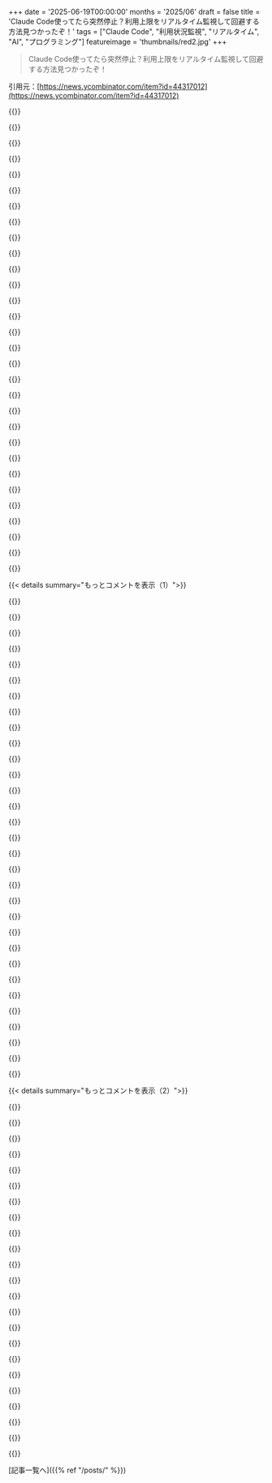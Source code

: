 +++
date = '2025-06-19T00:00:00'
months = '2025/06'
draft = false
title = 'Claude Code使ってたら突然停止？利用上限をリアルタイム監視して回避する方法見つかったぞ！'
tags = ["Claude Code", "利用状況監視", "リアルタイム", "AI", "プログラミング"]
featureimage = 'thumbnails/red2.jpg'
+++

> Claude Code使ってたら突然停止？利用上限をリアルタイム監視して回避する方法見つかったぞ！

引用元：[https://news.ycombinator.com/item?id=44317012](https://news.ycombinator.com/item?id=44317012)




{{<matomeQuote body="俺さ、Claude Code使ってて途中で利用上限にぶつかるのがめっちゃ嫌だったんだ。どれくらい使ってるかすぐに見る方法なかったから、ちっちゃいローカルトラッカーを自分で作ってみたよ。プロンプトと補完の利用量をリアルタイムで教えてくれるし、セッション終わる前に上限に達するか予測もしてくれるんだ。完全にローカルで動くから、認証とかサーバーとかいらないよ。ProとかMax×5、Max×20みたいなプリセットもある。もしプランが違ったらJSONをちょっと書き換えればいいよ。GitHubはこちら: https://github.com/Maciek-roboblog/Claude-Code-Usage-Monitor<br>これのおかげで「あれ？なんで止まった？」って瞬間が何度か回避できたけど、まだ荒削りなんだ。フィードバックとかバグ報告、プルリクとか大歓迎だよ！" userName="Maciej-roboblog" createdAt="2025/06/19 09:46:43" color="#45d325">}}




{{<matomeQuote body="このアイデア、すごく良いと思う！Claudeって利用状況が分かりにくいのが frustrating なんだよね。Claude codeのキラー機能って、デスクトップアプリより context と limits を管理するのに役立つツール（compact と残り %）あたりだと思うけど、まだ十分じゃない。<br>アドバイスできるとすれば、プロジェクトの ReadMe で絵文字使いすぎなのが（少なくとも俺にとっては） unprofessional に見えるってことかな。AIがちゃんと babysit されてないんじゃないかって心配になるんだ。まあ、これはあくまで俺の意見だけどね。" userName="loufe" createdAt="2025/06/19 13:47:48" color="">}}




{{<matomeQuote body="俺がソフトウェアの世界に入った頃なんて、コードベースに絵文字使ってるの見つかったら精神病院に送られるレベルだったよ。時代は変わったね。今は context を視覚的に整理するのに役立つから、普通に絵文字使うよ。Code は今やたくさんの絵文字があって、俺を happy にしてくれるね。" userName="oc1" createdAt="2025/06/19 13:52:40" color="">}}




{{<matomeQuote body="このコードは pure vibe-coding スタイルで書いたよ — ほとんど遊びでね。<br>IT業界で10年くらい経験積んでる俺でも、完全に同意するよ。こんな1000行の main file なんて、secure facility に閉じ込めるべきだね。<br>でもさ — stupid だけど works するなら、ain’t stupid なんだよ。" userName="Maciej-roboblog" createdAt="2025/06/19 14:09:54" color="">}}




{{<matomeQuote body="ReadMe が typical AI verbal diarrhoea で、たくさんの言葉を使ってて何も言ってないのが hurts ね。もっと concise にするように頼むべきだよ。<br>別のコメントだけど、最初に plan を聞いて config file に覚えておくようにした方が良くない？変更する方法の注釈付きでさ。cmd line variables に頼るより。<br>あと、local computer から timezone を pick up できるべきじゃない？なんで Poland の fixed timezone に”default”するの？" userName="mattmanser" createdAt="2025/06/20 07:54:23" color="#ff5733">}}




{{<matomeQuote body="若い会社や小さい startup の current aesthetic って感じがすごくするね。たぶん Notion の影響が強いんじゃないかな。俺の今の会社では、list や page や calendar invite を作るのに emoji を選ばない人なんていないよ。" userName="partdavid" createdAt="2025/06/19 17:33:12" color="">}}




{{<matomeQuote body="2022年までは cool だったよ。それから LLM が everywhere にこれらの emoji を injection し始めて、code/doc smell の chief marker になったね。" userName="adastra22" createdAt="2025/06/19 18:20:32" color="">}}




{{<matomeQuote body="AI coding のために entirely designed された software に関するコメントで、こういうこと言うのは ironical だね。" userName="wredcoll" createdAt="2025/06/19 17:25:23" color="">}}




{{<matomeQuote body="無料アプリ使っといてプロじゃないとかウケるｗ Microsoft製じゃないし、無料でGitHubで公開してるアプリなのに、何の理由もなく人のプロジェクト叩くとか図々しいっての。" userName="cchance" createdAt="2025/06/19 23:21:35" color="">}}




{{<matomeQuote body="人間がちゃんとコード読んで確認するAIコーディングと、コード見ないで動くまでプロンプトガチャるだけのVibe Codingはマジで別物だよね。" userName="lukan" createdAt="2025/06/19 18:11:22" color="">}}




{{<matomeQuote body="マジで同意。Andrejの定義は分かりやすかったし、俺も経験上、AIの使い方は完全に別世界だって思うよ。" userName="loufe" createdAt="2025/06/19 19:28:46" color="">}}




{{<matomeQuote body="実際のコード見てみ？ たった400行のPythonファイルで、ただ https://github.com/ryoppippi/ccusage をラップしてるだけだよ。だから、まあ、可能だろうね。" userName="youcefb" createdAt="2025/06/19 19:40:48" color="#ff5733">}}




{{<matomeQuote body="うん、俺も気づいた。こんなのが高評価されてるのヤバいね。コード全然読んでない、Vibe Codingって感じ。ハードコードとかsleep(3)とかアンチパターンだらけ。<br>GitHubリポジトリもっと信用してたけど、気をつけなきゃ。面白いのは、今はREADMEの絵文字が多いほどヤバいってのが指標かもｗ" userName="radicality" createdAt="2025/06/20 00:09:16" color="#38d3d3">}}




{{<matomeQuote body="このコードはマジでVibe Codingスタイル、ほぼ趣味だね。IT歴10年だけど、こんな1000行のメインファイルは安全な施設に鍵かけるべきってマジ同意。<br>まあ、たとえアホらしくても、動くならアホじゃないってね。" userName="Maciej-roboblog" createdAt="2025/06/20 08:12:22" color="">}}




{{<matomeQuote body="俺がAIでPRとかREADME書かせる時のコツは、プロンプトに「簡潔に、飾りっ気なく、絵文字なし」って足すこと。これで絵文字だらけのだらだらしたやつがマシになるよ。まあ、人によるけどね（YMMV）。" userName="danielbln" createdAt="2025/06/19 18:34:44" color="#45d325">}}




{{<matomeQuote body="参考までに、俺の過去の最大セッション上限は337,492トークンくらい。Max20プランで99% Opus使ってるよ。<br>5月27日からClaude Code使い始めて合計1,374,439,311トークン使ってて、3397.34ドル相当だって。" userName="joshmlewis" createdAt="2025/06/19 17:43:19" color="#ff33a1">}}




{{<matomeQuote body="俺もMax20プランで2100ドル相当くらいだよ。APIでめっちゃ儲けてんの？ それとも赤字なの？<br>毎日使ってるけど、別に使いすぎてる気もしないんだよね。" userName="WXLCKNO" createdAt="2025/06/19 20:52:44" color="#45d325">}}




{{<matomeQuote body="俺もこれずっと気になってたんだよね。ポッドキャストで平均利用は1日6ドルくらいって言ってたけど、マジかよ？<br>もしそうなら、Proとか上位プランの契約者がたくさんいて、それで帳尻合わせてんのかもね。" userName="joshmlewis" createdAt="2025/06/19 21:02:01" color="#ff33a1">}}




{{<matomeQuote body="Latent Spaceだよ。“Claude CodeはSonnetをコーディングで使うのに一番ダイレクトな方法なんだよね。他のプロダクトみたいに隠されたプロンプトや最適化を通さないから、すぐにそう感じるはず。だって、ユーザー1人あたりの平均支出がClaude Codeだと1日6ドルなのに、Cursorとかだと月20ドルだし。Anthropicの中には、1日で1,000ドル以上使ったエンジニアもいるらしいよ！”<br>リンク：[https://www.latent.space/p/claude-code](https://www.latent.space/p/claude-code)" userName="brianjking" createdAt="2025/06/20 14:05:58" color="#45d325">}}




{{<matomeQuote body="うん、Latent Spaceのポッドキャストだったと思うよ。" userName="joshmlewis" createdAt="2025/06/20 03:46:01" color="">}}




{{<matomeQuote body="APIはめっちゃ儲かるじゃん笑 Deepseekの人たちが、大手は儲かってないっていうのはデタラメだって言ってたのには理由があるんだよ。研究は高いけど、推論はそうでもない。Sam Altmanがチャットクライアントの応答あたりの価格について言及したことからもわかるよ。" userName="cchance" createdAt="2025/06/19 23:23:04" color="">}}




{{<matomeQuote body="まさにそうだよね。昨日ちょうど料金計算してたんだけど、彼らがやってること意味わかんないよ。完全にデタラメ。" userName="arnavpraneet" createdAt="2025/06/20 07:23:30" color="">}}




{{<matomeQuote body="1. Opusでレートリミットに当たらないの？2. Sonnetと比べて遅いと思わない？" userName="sagarpatil" createdAt="2025/06/20 06:40:26" color="">}}




{{<matomeQuote body="知る限りでは、実際にレートリミットに当たったことは一度もないよ。「Opus利用制限に近づいています」って警告は2、3回出たことあるけど、ヒットはしてない。" userName="joshmlewis" createdAt="2025/06/22 20:58:26" color="">}}




{{<matomeQuote body="これはすごいね。僕は同時に複数のClaude Codeセッションを動かせるUIツール(https://github.com/stravu/crystal)を作ったんだけど、複数の機能に同時に取り組んでたら、アカウントの最大制限に達しちゃったんだ。だいたいリセットに近いタイミングだけど、いつ休憩すべきか知れるのは良いね。" userName="jbentley1" createdAt="2025/06/19 12:20:31" color="#785bff">}}




{{<matomeQuote body="これは素晴らしい。僕はClaude Codeをかなり使うんだけど、gitがあまり得意じゃないから、worktrees + multiple sessionsで自分のツールを書くのはちょっと怖かったんだ。正直言うと、これも少し使うのが怖いかな。理想的には各worktreeをコンテナで動かせたらって思うんだけど、それだとここまでスムーズに動かすのはかなり難しそう。" userName="furyofantares" createdAt="2025/06/19 18:44:01" color="#45d325">}}




{{<matomeQuote body="GitHubで僕に書いてくれるか、またはイシューを作成してください https://github.com/Maciek-roboblog/Claude-Code-Usage-Monitor... そして、あなたのツールを僕の利用モニターと統合するのを試しましょう。" userName="Maciej-roboblog" createdAt="2025/06/19 12:41:35" color="#ff5733">}}




{{<matomeQuote body="超クール！Proの制限って本当に7kトークン？7kワード以下ってこと？もっと使えてる気がするけどな。普通のチャットならすぐ上限いきそうだけど、なったことないんだ。これってClaude Codeだけの制限？Claude Codeはまだガッツリ使ってないんだよね。" userName="jjice" createdAt="2025/06/19 15:14:36" color="">}}




{{<matomeQuote body="Proは月20ドルのプランで、最近Claude Code使えるようになったんだよな...でも、数回のクエリでレート制限になったって聞いたから...俺的にはそんなもんだと思う。チャットはClaude Codeとは別の制限があるらしいね。" userName="rgbrenner" createdAt="2025/06/19 16:53:38" color="#ff5c5c">}}




{{<matomeQuote body="それ絶対違うだろ。俺はPro入ってるんだよ。経験ある開発者にはまだクソだって意見を確信したくてね。まあ、効果ありすぎで計画は失敗したけど。俺の経験だと、1プロンプトで3-6kトークン、だいたい3時間使ってると制限かかる。制限は300kに近いと思うよ、10kよりはね。チャットも制限は別じゃない。Claude Codeで制限かかったらウェブサイトも使えない。1プロンプト7kの制限かな？分からないけど。" userName="ffsm8" createdAt="2025/06/19 17:34:02" color="#785bff">}}




{{< details summary="もっとコメントを表示（1）">}}

{{<matomeQuote body="大量のコードを解析させるとすぐ制限になるね。もっとピンポイントに、簡潔だけど正確な情報と指示をあげると、長く使えるよ。" userName="cmrdporcupine" createdAt="2025/06/19 22:18:31" color="#785bff">}}




{{<matomeQuote body="俺も同じやり方。リクエストされた機能に関係あるファイルだけを指定することもあるよ。" userName="vitro" createdAt="2025/06/20 06:55:08" color="#ff5c5c">}}




{{<matomeQuote body="今、Claude Codeが処理中だよ。ステップ6/10で「Transforming… （212秒 ・ 26.1kトークン）」って表示。2時間弱前にリセットして、多分この1時間くらいはこのペースで動いてるな。" userName="blitzar" createdAt="2025/06/19 22:44:07" color="#38d3d3">}}




{{<matomeQuote body="7kなんてマジで何もないな。トライアルでも7kトークンだとファイル1、2個分だろ？もし本当にそうなら、誰がそれに金払って、augmentとか他のサービスの月250プロンプトとかを選ばないわけ？って思う。" userName="cchance" createdAt="2025/06/19 23:25:05" color="">}}




{{<matomeQuote body="augmentって知らなかったよ。でも、Claude CodeのUXって（この記事が解決しようとしてる問題は別として）大体すごく良いんだよね。だから、たぶんClaude Codeの方がUI/UX良いんじゃないかな？" userName="throwaway314155" createdAt="2025/06/20 00:42:39" color="">}}




{{<matomeQuote body="Roo Code（3.7 SonnetでCodeじゃないやつ）で試してみたけど、エージェント機能でブラウザツール使うと最初のプロンプトとか課題で多分すぐ上限にぶつかると思うよ。" userName="PeterStuer" createdAt="2025/06/20 05:53:06" color="#ff33a1">}}




{{<matomeQuote body="トークン使用量が100%にならないと時間ウィンドウが過ぎてもリセットされないのに気づいたんだけど。これって、例えば90%使ってウィンドウを越えても、そのあと残りの10%をすぐ使い切っちゃうと長い間待たなきゃいけないから問題っぽいよね。" userName="_august" createdAt="2025/06/19 22:10:21" color="#ff5733">}}




{{<matomeQuote body="うーん、これってhttps://github.com/ryoppippi/ccusageをシェルから呼び出してる以外に何か便利なことしてる？正直ちょっとガッカリだし、多分AIツールで一発で作った感ある。それに、このShow HNで実際は他のツールが全部やってるってことに言及すらしてないし。" userName="radicality" createdAt="2025/06/19 23:51:28" color="">}}




{{<matomeQuote body="すごい、これ作ってくれてありがとう！uv（https://github.com/astral-sh/uv）でもインストールできる？<br>編集：uvのインストールは `curl -LsSf https://astral.sh/uv/install.sh | sh`<br>CLIツールのNode.jsをインストールは `npm install -g ccusage`<br>クローンとセットアップは `git clone https://github.com/Maciek-roboblog/Claude-Code-Usage-Monitor.git`<br>`cd Claude-Code-Usage-Monitor`<br>Pythonの依存関係をuvでインストールは `uv add pytz`<br>`chmod +x ccusage_monitor.py`<br>実行は `uv run python ccusage_monitor.py --plan max20 --timezone America/New_York`<br>これでいけるかな。" userName="_august" createdAt="2025/06/19 20:22:44" color="#ff5733">}}




{{<matomeQuote body="もしリポジトリがproject.tomlみたいな感じでパッケージとして構成されてたら、pipx（https://pipx.pypa.io/latest/）でもっと速いワンライナーでインストールできたと思うんだ。<br>`＞ pipx install git+https://github.com/Maciek-roboblog/Claude-Code-Usage-Monitor`<br>`＞ ccusage_monitor`<br>uvにも似たコマンドがあると思うけど、uvxだっけ？ただ、uvxがpipxと同じ機能や目的を持ってるかはよく知らないな。" userName="whyho" createdAt="2025/06/20 08:14:56" color="#ff5733">}}




{{<matomeQuote body="感謝してるよ、でもFWIW（ちなみに）、pipでインストールできるものは基本的に何でもuvでも簡単（むしろもっと簡単）にインストールできるよ。" userName="throwaway314155" createdAt="2025/06/20 01:49:28" color="">}}




{{<matomeQuote body="上限にどれくらい近いか、感覚で分かるんだよね。結構正確だよ。会話がいつ最大長に達しそうかも分かるから、最後の力を振り絞って要約を生成して、新しい会話を始めて続きをやるようにしてる。皮肉なことに、こういうAIツールが私の生物時計の一部になってるんだよね。Claude以外だと、毎週水曜日はChatGPTの週次リセットがあるから、まるで新しい日曜日みたいだよ。" userName="tianqi" createdAt="2025/06/20 14:10:28" color="#ff33a1">}}




{{<matomeQuote body="やあ！僕ccusageの作者だよ！みんなが僕たちのOSSを使ってくれてるのを見るのが嬉しいな！<br>Happy vibe coding！" userName="ryoppippi" createdAt="2025/06/20 22:20:24" color="#38d3d3">}}




{{<matomeQuote body="面白いことに、ccusageのShow HN（https://news.ycombinator.com/item?id=44129432）にはコメントが一つもなかったのに、この記事のスレッドはすごい盛り上がりだね！" userName="ryoppippi" createdAt="2025/06/20 22:24:28" color="">}}




{{<matomeQuote body="今日、新しいAuto Mode（DuckDBを使う）をコミットする予定だよ。これはハードコードされたソリューションじゃなくて、機械学習を使って君の実際のトークンリミットを理解するんだ。" userName="Maciej-roboblog" createdAt="2025/06/19 10:08:49" color="#ff5c5c">}}




{{<matomeQuote body="ターミナルAgent Coders用のラッパー作ってるんだ。<br>直接読み取る方法も考えてみたら？<br>ShowHNに出す予定だけど、ベータ版に興味あるならメールしてね！" userName="robbomacrae" createdAt="2025/06/19 16:54:07" color="#ff5733">}}




{{<matomeQuote body="あー、記事の~/.claude/projects/*/*.jsonlの読み込み方について詳しく読んだよ。<br>そっか、ラッパー方式はたぶんオーバーキルだね。<br>それよりClaudeが直接使えるツールにしちゃうのはどう？" userName="robbomacrae" createdAt="2025/06/19 17:27:32" color="">}}




{{<matomeQuote body="ナイスリリース！<br>俺はOTelでチームの利用状況を時系列で監視する方法をブログに書いたんだけど、個人の開発なら君の方法の方が良いね！<br>https://ma.rtin.so/posts/monitoring-claude-code-with-datadog..." userName="martin_" createdAt="2025/06/19 16:48:32" color="#ff5c5c">}}




{{<matomeQuote body="この解決策、良いね！<br>俺もOTelをいじって、編集されてないプロンプトとレスポンスを得ようとしたんだけど、ダメだったんだ。<br>君はどんなデータが役立つか、もっと深く掘り下げた？" userName="bazhand" createdAt="2025/06/19 17:16:38" color="#ff5c5c">}}




{{<matomeQuote body="OTelのイベントロガー[0]で、編集されてないプロンプトは取れるよ。<br>でも残念ながらレスポンスは無理なんだ。<br>GitHub issueで追加をリクエストしてみたら？<br>免責事項：Anthropicの者だけどClaude Codeチームじゃないよ。<br>チームはGH issueには反応してくれるよ！<br>[0] https://docs.anthropic.com/en/docs/claude-code/monitoring-us..." userName="martin_" createdAt="2025/06/20 04:00:51" color="#38d3d3">}}




{{<matomeQuote body="https://github.com/ryoppippi/ccusage<br>これ、興味あるかもね。" userName="bazhand" createdAt="2025/06/22 09:41:02" color="#ff5c5c">}}




{{<matomeQuote body="昨日Claude Codeでめっちゃ変な経験したよ。<br>古いphpのシンプルなphtmlテーブルページを新しいdivレイアウトに変換しようとしたんだけど、うまくいかなくて、4ドルも燃やしちゃった。<br>たぶんWSLの問題かな、もうこんなことないと良いんだけど。" userName="tiku" createdAt="2025/06/19 22:56:31" color="">}}




{{<matomeQuote body="Claude Codeはちょっと学習曲線が急だよ。<br>使うときは、長めにやり取りして要件を話し合ったり、Claudeに質問を促したりする必要があるんだ。<br>それでもこういう失敗はたまに起きるよ。<br>これはすごく高価なツールで、YouTuberとかが言うほど魔法じゃないってことを覚えておこうね。" userName="throwaway314155" createdAt="2025/06/20 01:56:45" color="#ff5c5c">}}




{{<matomeQuote body="どうやって利用状況を監視してるの？" userName="alFReD-NSH" createdAt="2025/06/19 10:16:11" color="">}}




{{<matomeQuote body="~/.claude/projects/*/*.jsonl ディレクトリを見てみてね ;) <br>ハハ、これめっちゃ面白いトピックだ。<br>そのこと（json linesファイルにある会話履歴とメタデータ全部）についてブログ記事を書こうと思ってるんだけど、このアイデアどう思う？<br>面白そう？" userName="Maciej-roboblog" createdAt="2025/06/19 10:19:48" color="#ff33a1">}}




{{<matomeQuote body="へぇー、Claude Codeってデフォルトでこんなに詳細なログが出るんだね！知らなかったよ。探してみたら、このログをHTML形式に変換して見やすくする便利なツールも見つけたよ！これ見てみて→ https://github.com/daaain/claude-code-log" userName="M4v3R" createdAt="2025/06/19 10:34:44" color="#785bff">}}




{{<matomeQuote body="ハハ、それなら俺でも書けそうな記事だね。ところで、記事にするのとショート動画にするの、どっちが良いと思う？" userName="Maciej-roboblog" createdAt="2025/06/19 10:42:33" color="">}}




{{<matomeQuote body="動画を撮って、文字起こしして、記事にするってどう？俺はショート動画ほとんど見ない世代だから記事読む派だけど、記事だけだと見てくれる人逃しちゃうかもね。" userName="pbowyer" createdAt="2025/06/19 10:45:29" color="">}}




{{<matomeQuote body="確かに面白いね。ログを見れば、コンテキストでどれくらい無駄があったか分かって、利用を最適化できるかも。あと、キャッシュが使われたかどうかも検出できないかな？" userName="alFReD-NSH" createdAt="2025/06/19 11:48:53" color="#ff5733">}}




{{<matomeQuote body="うん、キャッシュの書き込みと読み込みの値は取得できるよ。それを表示する新しいフラグを追加できるから、このアイデアはリポジトリでIssue作ってくれる？→ https://github.com/Maciek-roboblog/Claude-Code-Usage-Monitor..." userName="Maciej-roboblog" createdAt="2025/06/19 12:35:28" color="#ff5c5c">}}

{{</details>}}




{{< details summary="もっとコメントを表示（2）">}}

{{<matomeQuote body="このログを現在のプロジェクトフォルダに出力する方法はない？参照用にGitでコピーを保管したいんだけど。" userName="Hortinstein" createdAt="2025/06/19 10:50:51" color="">}}




{{<matomeQuote body="うん、次回のリリースでduckdbを使えば、簡単なエクスポート機能ができるようになるよ。" userName="Maciej-roboblog" createdAt="2025/06/19 12:32:57" color="#ff5733">}}




{{<matomeQuote body="俺はクレジットページを開いて時々更新してるよ。正直、トークンとかよく分からないし、お金のことしか気にしてないから。" userName="soco" createdAt="2025/06/19 11:12:03" color="">}}




{{<matomeQuote body="このツールは、Pro Max x5とかx10みたいな固定料金プラン向けで、API利用には対応してないよ。" userName="Maciej-roboblog" createdAt="2025/06/19 12:33:56" color="#ff5733">}}




{{<matomeQuote body="ありがとう！<br>マジでさぁ、使った量が簡単にわかるコマンドがあればいいのにね。<br>あと、CCがnode.jsなのにPythonが必要なのがマジ残念。<br>なんとかならんの？" userName="ed_mercer" createdAt="2025/06/19 10:45:45" color="">}}




{{<matomeQuote body="次のリリースで対応するよ！<br>パッケージも直接インストールできるようになるから待っててね！<br>楽しみにしてて！" userName="Maciej-roboblog" createdAt="2025/06/19 14:13:32" color="#38d3d3">}}




{{<matomeQuote body="Cursor使ってる人向けだけど、似たような利用状況をチェックできる拡張機能があるよ！<br>これこれ→https://github.com/Dwtexe/cursor-stats<br>チェックしてみて！" userName="mellosouls" createdAt="2025/06/19 11:13:54" color="#ff5c5c">}}




{{<matomeQuote body="この拡張機能入れたらメモリの使用量に気をつけた方がいいかも。<br>俺はこれで1.5GBくらいメモリ食われて、結局削除したんだよね。<br>環境によるかもしれないけど、一応注意ね。" userName="extropian" createdAt="2025/06/20 05:42:56" color="#ff5733">}}




{{<matomeQuote body="多分APIの料金がかかるからじゃない？<br>これは定額プランの利用を監視するためのものだね。" userName="Maciej-roboblog" createdAt="2025/06/19 14:14:14" color="">}}




{{<matomeQuote body="これ超クールじゃん！<br>アイデアいいわ。<br>ちょっと皮肉混じりだけど、セッションごとに結果出すのに使った推定電力量も表示とかできないかな？<br>機能要望っす！" userName="bilekas" createdAt="2025/06/19 12:16:21" color="">}}




{{<matomeQuote body="そのうち低炭素な開発者が生まれるかもね。" userName="TypingOutBugs" createdAt="2025/06/19 12:17:42" color="">}}




{{<matomeQuote body="まずはnpmとかnode_modulesから何とかしようぜ。<br>あれが地球温暖化の半分くらいは責任あると思うんだけど。" userName="ozim" createdAt="2025/06/19 13:12:43" color="">}}




{{<matomeQuote body="俺たち、昔はみんな低炭素な開発者だったよな。" userName="btbuildem" createdAt="2025/06/19 13:11:38" color="">}}




{{<matomeQuote body="AI登場前にWFHしてた数少ない人たちかな。<br>俺、通勤とかランチで毎日外出するのと、WFHしてAI使う場合の炭素排出量計算してみたんだけど、WFH+AIの方が圧倒的に少なかったんだよね。<br>みんなで地球救うためにも、家にいてAI使おうぜ！" userName="cdurth" createdAt="2025/06/19 13:51:26" color="#785bff">}}




{{<matomeQuote body="AI使うとCO2出るらしいよ。1000トークンで8.3gだって。<br>結構コーディングしたらどれくらい？<br>アメリカ人の1日40kgに比べたら？" userName="tln" createdAt="2025/06/19 13:29:20" color="">}}




{{<matomeQuote body="CO2の数値言われても何もできないじゃん。1日1.5kgとか言われても。<br>飛行機1回乗ったら20,000kg出るんだよ？<br>AIの排出量なんてそれに比べたらゴミだよ。" userName="KMnO4" createdAt="2025/06/19 13:42:15" color="">}}




{{<matomeQuote body="これマジでそう思うんだよね。個人がCO2数グラム減らそうとしても、船とか飛行機とか鉄道とか（これらも全体の20％以下だけど）何百トンも出してるんだよ。<br>エネルギー生産とか産業利用がほとんど。" userName="taosx" createdAt="2025/06/19 14:11:58" color="">}}




{{<matomeQuote body="そういう考え方すると、ビニール袋とか紙ストローとかリサイクルとか、環境保護のためにやってることの多くがどんだけアホらしいかわかるんだよね。<br>受け入れがたい結論になるけど。" userName="SV_BubbleTime" createdAt="2025/06/19 16:13:01" color="">}}




{{<matomeQuote body="ビニール袋とか紙ストローの話はCO2排出じゃないんだよ！<br>これは誤解。ゴミ問題、汚染、野生動物への影響の話。<br>政策担当者もずっとそう言ってるし。<br>最近ビーチ歩いたことある？" userName="cmrdporcupine" createdAt="2025/06/20 02:57:36" color="#38d3d3">}}




{{<matomeQuote body="マイストロー持ち歩けば？<br>あと、ゴミのほとんどはわざと捨てられたんじゃなくて、風で飛んでくるんだよ（特にゴミ収集日後）。<br>俺、田舎住みだけどいつも飛んできたプラごみ拾ってる。<br>根本的に生産量を減らすべき。" userName="cmrdporcupine" createdAt="2025/06/22 15:39:05" color="">}}




{{<matomeQuote body="こういう環境保護の取り組みって、破滅を防ぐための儀式みたいなもんだよね。<br>個人の習慣も積み重なるけど、気候変動に対して節約が有効かって証拠はマジで見つからないんだよな。" userName="curious_cat_163" createdAt="2025/06/19 16:35:40" color="">}}




{{<matomeQuote body="今は微量でもいいんだよ。データセンターの電力使用量が爆発的に増えてるんだから。<br>将来どんでもない量になるかも？<br>CO2じゃなくて、エネルギー消費量の増加をグラフで見たいな。" userName="bilekas" createdAt="2025/06/19 14:47:54" color="#ff5733">}}

{{</details>}}



[記事一覧へ]({{% ref "/posts/" %}})

